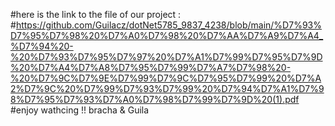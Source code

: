 #here is the link to the file of our project : 
#https://github.com/Guilacz/dotNet5785_9837_4238/blob/main/%D7%93%D7%95%D7%98%20%D7%A0%D7%98%20%D7%AA%D7%A9%D7%A4_%D7%94%20-%20%D7%93%D7%95%D7%97%20%D7%A1%D7%99%D7%95%D7%9D%20%D7%A4%D7%A8%D7%95%D7%99%D7%A7%D7%98%20-%20%D7%9C%D7%9E%D7%99%D7%9C%D7%95%D7%99%20%D7%A2%D7%9C%20%D7%99%D7%93%D7%99%20%D7%94%D7%A1%D7%98%D7%95%D7%93%D7%A0%D7%98%D7%99%D7%9D%20(1).pdf
#enjoy wathcing !! bracha & Guila


